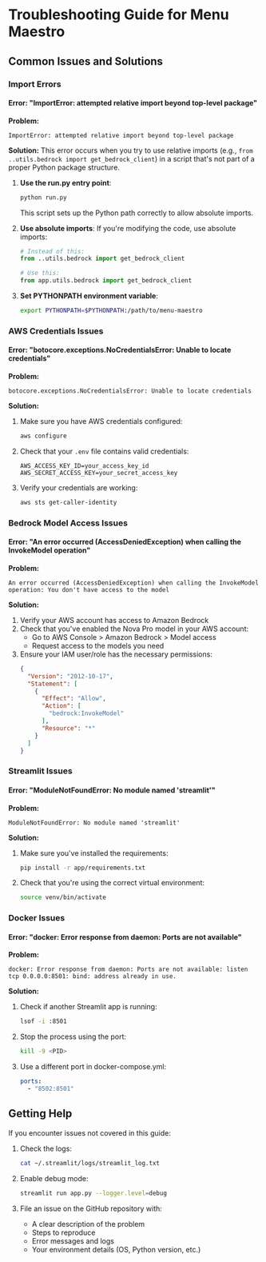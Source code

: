 # Troubleshooting Guide for Menu Maestro

## Common Issues and Solutions

### Import Errors

#### Error: "ImportError: attempted relative import beyond top-level package"

**Problem:**
```
ImportError: attempted relative import beyond top-level package
```

**Solution:**
This error occurs when you try to use relative imports (e.g., `from ..utils.bedrock import get_bedrock_client`) in a script that's not part of a proper Python package structure.

1. **Use the run.py entry point**:
   ```bash
   python run.py
   ```
   
   This script sets up the Python path correctly to allow absolute imports.

2. **Use absolute imports**:
   If you're modifying the code, use absolute imports:
   ```python
   # Instead of this:
   from ..utils.bedrock import get_bedrock_client
   
   # Use this:
   from app.utils.bedrock import get_bedrock_client
   ```

3. **Set PYTHONPATH environment variable**:
   ```bash
   export PYTHONPATH=$PYTHONPATH:/path/to/menu-maestro
   ```

### AWS Credentials Issues

#### Error: "botocore.exceptions.NoCredentialsError: Unable to locate credentials"

**Problem:**
```
botocore.exceptions.NoCredentialsError: Unable to locate credentials
```

**Solution:**
1. Make sure you have AWS credentials configured:
   ```bash
   aws configure
   ```

2. Check that your `.env` file contains valid credentials:
   ```
   AWS_ACCESS_KEY_ID=your_access_key_id
   AWS_SECRET_ACCESS_KEY=your_secret_access_key
   ```

3. Verify your credentials are working:
   ```bash
   aws sts get-caller-identity
   ```

### Bedrock Model Access Issues

#### Error: "An error occurred (AccessDeniedException) when calling the InvokeModel operation"

**Problem:**
```
An error occurred (AccessDeniedException) when calling the InvokeModel operation: You don't have access to the model
```

**Solution:**
1. Verify your AWS account has access to Amazon Bedrock
2. Check that you've enabled the Nova Pro model in your AWS account:
   - Go to AWS Console > Amazon Bedrock > Model access
   - Request access to the models you need
3. Ensure your IAM user/role has the necessary permissions:
   ```json
   {
     "Version": "2012-10-17",
     "Statement": [
       {
         "Effect": "Allow",
         "Action": [
           "bedrock:InvokeModel"
         ],
         "Resource": "*"
       }
     ]
   }
   ```

### Streamlit Issues

#### Error: "ModuleNotFoundError: No module named 'streamlit'"

**Problem:**
```
ModuleNotFoundError: No module named 'streamlit'
```

**Solution:**
1. Make sure you've installed the requirements:
   ```bash
   pip install -r app/requirements.txt
   ```

2. Check that you're using the correct virtual environment:
   ```bash
   source venv/bin/activate
   ```

### Docker Issues

#### Error: "docker: Error response from daemon: Ports are not available"

**Problem:**
```
docker: Error response from daemon: Ports are not available: listen tcp 0.0.0.0:8501: bind: address already in use.
```

**Solution:**
1. Check if another Streamlit app is running:
   ```bash
   lsof -i :8501
   ```

2. Stop the process using the port:
   ```bash
   kill -9 <PID>
   ```

3. Use a different port in docker-compose.yml:
   ```yaml
   ports:
     - "8502:8501"
   ```

## Getting Help

If you encounter issues not covered in this guide:

1. Check the logs:
   ```bash
   cat ~/.streamlit/logs/streamlit_log.txt
   ```

2. Enable debug mode:
   ```bash
   streamlit run app.py --logger.level=debug
   ```

3. File an issue on the GitHub repository with:
   - A clear description of the problem
   - Steps to reproduce
   - Error messages and logs
   - Your environment details (OS, Python version, etc.)